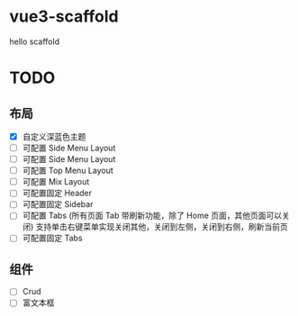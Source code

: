 # vue3-scaffold
hello scaffold

# TODO
## 布局
- [x] 自定义深蓝色主题
- [ ] 可配置 Side Menu Layout
- [ ] 可配置 Side Menu Layout
- [ ] 可配置 Top Menu Layout
- [ ] 可配置 Mix Layout
- [ ] 可配置固定 Header
- [ ] 可配置固定 Sidebar
- [ ] 可配置 Tabs (所有页面 Tab 带刷新功能，除了 Home 页面，其他页面可以关闭) 支持单击右键菜单实现关闭其他，关闭到左侧，关闭到右侧，刷新当前页
- [ ] 可配置固定 Tabs

## 组件
- [ ] Crud
- [ ] 富文本框